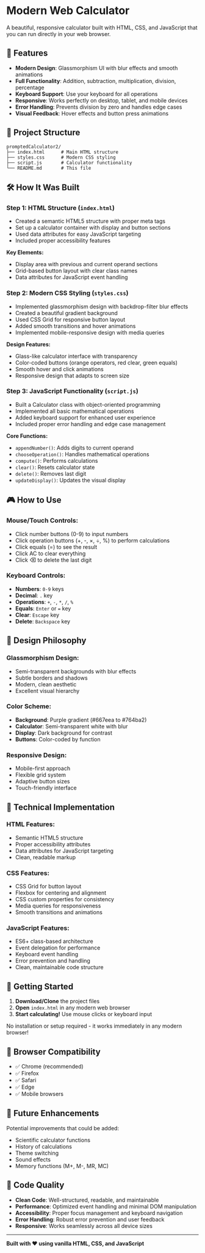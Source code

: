 # Modern Web Calculator

A beautiful, responsive calculator built with HTML, CSS, and JavaScript that you can run directly in your web browser.

## 🚀 Features

- **Modern Design**: Glassmorphism UI with blur effects and smooth animations
- **Full Functionality**: Addition, subtraction, multiplication, division, percentage
- **Keyboard Support**: Use your keyboard for all operations
- **Responsive**: Works perfectly on desktop, tablet, and mobile devices
- **Error Handling**: Prevents division by zero and handles edge cases
- **Visual Feedback**: Hover effects and button press animations

## 📁 Project Structure

```
promptedCalculator2/
├── index.html      # Main HTML structure
├── styles.css      # Modern CSS styling
├── script.js       # Calculator functionality
└── README.md       # This file
```

## 🛠️ How It Was Built

### Step 1: HTML Structure (`index.html`)
- Created a semantic HTML5 structure with proper meta tags
- Set up a calculator container with display and button sections
- Used data attributes for easy JavaScript targeting
- Included proper accessibility features

**Key Elements:**
- Display area with previous and current operand sections
- Grid-based button layout with clear class names
- Data attributes for JavaScript event handling

### Step 2: Modern CSS Styling (`styles.css`)
- Implemented glassmorphism design with backdrop-filter blur effects
- Created a beautiful gradient background
- Used CSS Grid for responsive button layout
- Added smooth transitions and hover animations
- Implemented mobile-responsive design with media queries

**Design Features:**
- Glass-like calculator interface with transparency
- Color-coded buttons (orange operators, red clear, green equals)
- Smooth hover and click animations
- Responsive design that adapts to screen size

### Step 3: JavaScript Functionality (`script.js`)
- Built a Calculator class with object-oriented programming
- Implemented all basic mathematical operations
- Added keyboard support for enhanced user experience
- Included proper error handling and edge case management

**Core Functions:**
- `appendNumber()`: Adds digits to current operand
- `chooseOperation()`: Handles mathematical operations
- `compute()`: Performs calculations
- `clear()`: Resets calculator state
- `delete()`: Removes last digit
- `updateDisplay()`: Updates the visual display

## 🎮 How to Use

### Mouse/Touch Controls:
- Click number buttons (0-9) to input numbers
- Click operation buttons (+, -, ×, ÷, %) to perform calculations
- Click equals (=) to see the result
- Click AC to clear everything
- Click ⌫ to delete the last digit

### Keyboard Controls:
- **Numbers**: `0-9` keys
- **Decimal**: `.` key
- **Operations**: `+`, `-`, `*`, `/`, `%`
- **Equals**: `Enter` or `=` key
- **Clear**: `Escape` key
- **Delete**: `Backspace` key

## 🎨 Design Philosophy

### Glassmorphism Design:
- Semi-transparent backgrounds with blur effects
- Subtle borders and shadows
- Modern, clean aesthetic
- Excellent visual hierarchy

### Color Scheme:
- **Background**: Purple gradient (#667eea to #764ba2)
- **Calculator**: Semi-transparent white with blur
- **Display**: Dark background for contrast
- **Buttons**: Color-coded by function

### Responsive Design:
- Mobile-first approach
- Flexible grid system
- Adaptive button sizes
- Touch-friendly interface

## 🔧 Technical Implementation

### HTML Features:
- Semantic HTML5 structure
- Proper accessibility attributes
- Data attributes for JavaScript targeting
- Clean, readable markup

### CSS Features:
- CSS Grid for button layout
- Flexbox for centering and alignment
- CSS custom properties for consistency
- Media queries for responsiveness
- Smooth transitions and animations

### JavaScript Features:
- ES6+ class-based architecture
- Event delegation for performance
- Keyboard event handling
- Error prevention and handling
- Clean, maintainable code structure

## 🚀 Getting Started

1. **Download/Clone** the project files
2. **Open** `index.html` in any modern web browser
3. **Start calculating!** Use mouse clicks or keyboard input

No installation or setup required - it works immediately in any modern browser!

## 🌟 Browser Compatibility

- ✅ Chrome (recommended)
- ✅ Firefox
- ✅ Safari
- ✅ Edge
- ✅ Mobile browsers

## 🔮 Future Enhancements

Potential improvements that could be added:
- Scientific calculator functions
- History of calculations
- Theme switching
- Sound effects
- Memory functions (M+, M-, MR, MC)

## 📝 Code Quality

- **Clean Code**: Well-structured, readable, and maintainable
- **Performance**: Optimized event handling and minimal DOM manipulation
- **Accessibility**: Proper focus management and keyboard navigation
- **Error Handling**: Robust error prevention and user feedback
- **Responsive**: Works seamlessly across all device sizes

---

**Built with ❤️ using vanilla HTML, CSS, and JavaScript** 